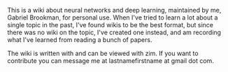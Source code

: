 This is a wiki about neural networks and deep learning, maintained by me, Gabriel Brookman, for personal use. When I've tried to learn a lot about a single topic in the past, I've found wikis to be the best format, but since there was no wiki on the topic, I've created one instead, and am recording what I've learned from reading a bunch of papers.

The wiki is written with and can be viewed with zim. If you want to contribute you can message me at lastnamefirstname at gmail dot com.
